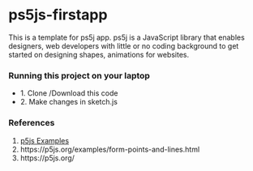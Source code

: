 # ps5js-firstapp

<p>This is a template for ps5j app.  ps5j is a JavaScript library that enables designers, web developers with little or no coding background to get started on designing shapes, animations for websites.</p>

<h3>Running this project on your laptop</h3>
<ul>
  <li>1. Clone /Download this code</li>
  <li>2. Make changes in sketch.js</li>
 
</ul>



<h3>References</h3>
<ol>
  <li><a href="https://p5js.org/examples/" target=""> p5js Examples</a></li>
  <li>https://p5js.org/examples/form-points-and-lines.html</li>
  <li>https://p5js.org/</li>
</ol>  


 
